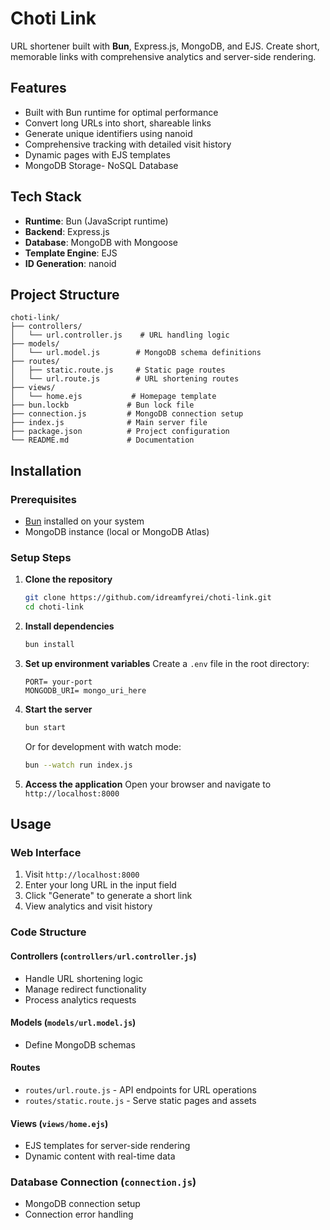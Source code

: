 # Choti Link

URL shortener built with **Bun**, Express.js, MongoDB, and EJS. Create short, memorable links with comprehensive analytics and server-side rendering.

## Features

- Built with Bun runtime for optimal performance
- Convert long URLs into short, shareable links
- Generate unique identifiers using nanoid
- Comprehensive tracking with detailed visit history
- Dynamic pages with EJS templates
- MongoDB Storage- NoSQL Database

## Tech Stack

- **Runtime**: Bun (JavaScript runtime)
- **Backend**: Express.js 
- **Database**: MongoDB with Mongoose 
- **Template Engine**: EJS 
- **ID Generation**: nanoid 

## Project Structure

```
choti-link/
├── controllers/
│   └── url.controller.js    # URL handling logic
├── models/
│   └── url.model.js        # MongoDB schema definitions
├── routes/
│   ├── static.route.js     # Static page routes
│   └── url.route.js        # URL shortening routes
├── views/
│   └── home.ejs           # Homepage template
├── bun.lockb             # Bun lock file
├── connection.js         # MongoDB connection setup
├── index.js              # Main server file
├── package.json          # Project configuration
└── README.md             # Documentation
```

## Installation

### Prerequisites
- [Bun](https://bun.sh) installed on your system
- MongoDB instance (local or MongoDB Atlas)

### Setup Steps

1. **Clone the repository**
   ```bash
   git clone https://github.com/idreamfyrei/choti-link.git
   cd choti-link
   ```

2. **Install dependencies**
   ```bash
   bun install
   ```

3. **Set up environment variables**
   Create a `.env` file in the root directory:
   ```env
   PORT= your-port
   MONGODB_URI= mongo_uri_here
   ```

4. **Start the server**
   ```bash
   bun start
   ```
   
   Or for development with watch mode:
   ```bash
   bun --watch run index.js
   ```

5. **Access the application**
   Open your browser and navigate to `http://localhost:8000`

## Usage

### Web Interface

1. Visit `http://localhost:8000`
2. Enter your long URL in the input field
3. Click "Generate" to generate a short link
4. View analytics and visit history

### Code Structure

#### Controllers (`controllers/url.controller.js`)
- Handle URL shortening logic
- Manage redirect functionality
- Process analytics requests

#### Models (`models/url.model.js`)
- Define MongoDB schemas


#### Routes
- `routes/url.route.js` - API endpoints for URL operations
- `routes/static.route.js` - Serve static pages and assets

#### Views (`views/home.ejs`)
- EJS templates for server-side rendering
- Dynamic content with real-time data

### Database Connection (`connection.js`)
- MongoDB connection setup
- Connection error handling
